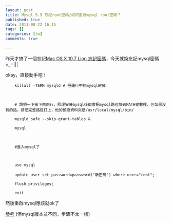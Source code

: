 ```yaml
---
layout: post
title: Mysql 5.5 忘記root密碼/如何重設mysql root密碼？
published: true
date: 2011-08-22 16:15
tags: []
categories: [tw]
comments: true

---
```



昨天才搞了一個忘記[Mac OS X 10.7 Lion 忘記密碼][1]，今天就換忘記mysql密碼=_=|||  
  
okay，直接動手吧！  
  

		killall -TERM mysqld # 把運行中的mysql幹掉  
		  
		  
		  
		# 說明一下接下來兩行，照理安裝mysql後都會把mysql路徑放到PATH變數裡，但如果沒有的話，請把完整路徑打上，他的預設資料夾是/usr/local/mysql/bin/  
		  
		mysqld_safe --skip-grant-tables &  
		  
		mysql  
		  
		  
		  
		#進入mysql了  
		  
		  
		  
		use mysql  
		  
		update user set password=password("新密碼") where user="root";  
		  
		flush privileges;  
		  
		exit  
		  
		  
然後重啟mysql應該就ok了  
  
  
[參考][2] (但mysql版本並不同，步驟不太一樣)

[1]: http://littlebmix.blogspot.com/2011/08/mac-os-x-107-lion.html
[2]: http://azsxdc.blog.ithome.com.tw/post/192/645
